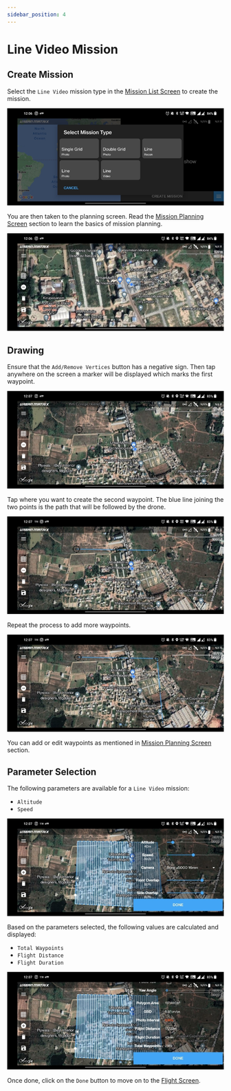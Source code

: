 ```yaml
---
sidebar_position: 4
---
```


# Line Video Mission

## Create Mission

Select the `Line Video` mission type in the [Mission List Screen](../overview/mission-list-screen.md) to create the
mission.

![Create](img/line-video-create.jpg)

You are then taken to the planning screen. Read the [Mission Planning Screen](../overview/mission-planning-screen.md)
section to learn the basics of mission planning.

![Overview](img/line-video-overview.jpg)


## Drawing

Ensure that the `Add/Remove Vertices` button has a negative sign. Then tap anywhere on the screen a marker will be
displayed which marks the first waypoint.

![Waypoint 1](img/line-video-waypoint-1.jpg)

Tap where you want to create the second waypoint. The blue line joining the two points is the path that will be followed
by the drone. 

![Waypoint 2](img/line-video-waypoint-2.jpg)

Repeat the process to add more waypoints.

![Waypoint 3](img/line-video-waypoint-3.jpg)

You can add or edit waypoints as mentioned in [Mission Planning Screen](../overview/mission-list-screen.md) section.


## Parameter Selection

The following parameters are available for a `Line Video` mission:

- `Altitude`
- `Speed`

![Parameters](img/line-video-params.jpg)

Based on the parameters selected, the following values are calculated and displayed:

- `Total Waypoints`
- `Flight Distance`
- `Flight Duration`

![Data](img/line-video-data.jpg)

Once done, click on the `Done` button to move on to the [Flight Screen](../overview/flight-screen.md).

